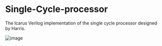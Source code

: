 # Single-Cycle-processor
The Icarus Verilog implementation of the single cycle processor designed by Harris.

![image](https://github.com/aysegulkocak1/Single-Cycle-processor/assets/127384367/856d5f9c-fd8f-4e33-88a1-a7d8c202fe6e)

